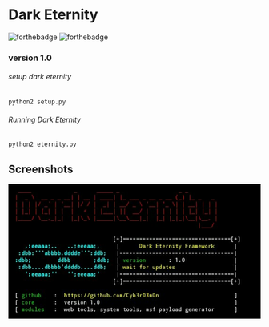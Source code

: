 # Dark Eternity  
![forthebadge](https://img.shields.io/badge/Python-2.7-green.svg)
![forthebadge](https://img.shields.io/aur/license/yaourt.svg)

### version 1.0  
###### setup dark eternity  
```
python2 setup.py
```

###### Running Dark Eternity
```
python2 eternity.py
```
## Screenshots
![alt tag](https://github.com/Cyb3rD3m0n/DarkEternity-Framework/blob/master/Dark_Eternity.jpg)
 
